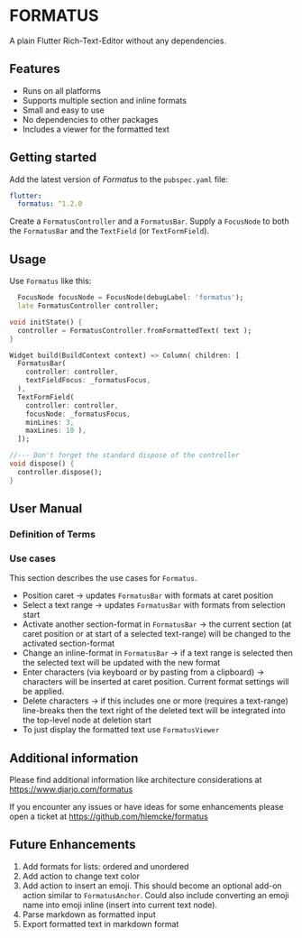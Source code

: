 # FORMATUS

A plain Flutter Rich-Text-Editor without any dependencies.

## Features

* Runs on all platforms
* Supports multiple section and inline formats
* Small and easy to use
* No dependencies to other packages
* Includes a viewer for the formatted text

## Getting started

Add the latest version of *Formatus* to the `pubspec.yaml` file:

```yaml
flutter:
  formatus: ^1.2.0
```

Create a `FormatusController` and a `FormatusBar`.
Supply a `FocusNode` to both the `FormatusBar` and the `TextField` (or `TextFormField`).


## Usage

Use `Formatus` like this:

```dart
  FocusNode focusNode = FocusNode(debugLabel: 'formatus');
  late FormatusController controller;

void initState() {
  controller = FormatusController.fromFormattedText( text );
}

Widget build(BuildContext context) => Column( children: [
  FormatusBar(
    controller: controller,
    textFieldFocus: _formatusFocus,
  ),
  TextFormField(
    controller: controller,
    focusNode: _formatusFocus,
    minLines: 3,
    maxLines: 10 ),
  ]);

//--- Don't forget the standard dispose of the controller
void dispose() {
  controller.dispose();
}
```

## User Manual

### Definition of Terms

### Use cases

This section describes the use cases for `Formatus`.

* Position caret -> updates `FormatusBar` with formats at caret position
* Select a text range -> updates `FormatusBar` with formats from selection start
* Activate another section-format in `FormatusBar`
  -> the current section (at caret position or at start of a selected text-range)
  will be changed to the activated section-format
* Change an inline-format in `FormatusBar` -> if a text range is selected
  then the selected text will be updated with the new format
* Enter characters (via keyboard or by pasting from a clipboard) -> characters
  will be inserted at caret position. Current format settings will be applied.
* Delete characters -> if this includes one or more (requires a text-range)
  line-breaks then the text right of the deleted text will be integrated
  into the top-level node at deletion start
* To just display the formatted text use `FormatusViewer`

## Additional information

Please find additional information like architecture considerations at
https://www.djarjo.com/formatus

If you encounter any issues or have ideas for some enhancements please
open a ticket at https://github.com/hlemcke/formatus


## Future Enhancements

1. Add formats for lists: ordered and unordered
2. Add action to change text color
3. Add action to insert an emoji. This should become an optional add-on action
   similar to `FormatusAnchor`. Could also include converting an emoji name
   into emoji inline (insert into current text node).
4. Parse markdown as formatted input
5. Export formatted text in markdown format
